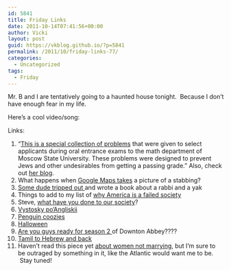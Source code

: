 ```yaml
---
id: 5841
title: Friday Links
date: 2011-10-14T07:41:56+00:00
author: Vicki
layout: post
guid: https://vkblog.github.io/?p=5841
permalink: /2011/10/friday-links-77/
categories:
  - Uncategorized
tags:
  - Friday
---
```

Mr. B and I are tentatively going to a haunted house tonight.  Because I don&#8217;t have enough fear in my life.

Here&#8217;s a cool video/song:



Links:

  1. &#8220;<a href="http://arxiv.org/abs/1110.1556" target="_blank">This is a special collection of problems</a> that were given to select applicants during oral entrance exams to the math department of Moscow State University. These problems were designed to prevent Jews and other undesirables from getting a passing grade.&#8221; Also, check out <a href="http://blog.tanyakhovanova.com/" target="_blank">her blog</a>.
  2. What happens when <a href="http://www.theparisreview.org/blog/2011/10/05/the-grand-map/" target="_blank">Google Maps takes</a> a picture of a stabbing?
  3. <a href="http://www.jewishreviewofbooks.com/publications/detail/the-rebbe-and-the-yak" target="_blank">Some dude tripped out </a>and wrote a book about a rabbi and a yak
  4. Things to add to my list of <a href="http://www.nytimes.com/2011/10/10/nyregion/locker-decorations-growing-in-popularity-in-middle-schools.htm?_r=2" target="_blank">why America is a failed society</a>
  5. Steve, <a href="http://laughingsquid.com/one-year-old-baby-thinks-magazine-is-an-ipad-that-does-not-work/" target="_blank">what have you done to our society</a>?
  6. <a href="http://www.vvinenglish.com/" target="_blank">Vystosky po&#8217;Angliskii</a>
  7. <a href="http://thehairpin.com/2011/10/lets-all-make-6" target="_blank">Penguin coozies</a>
  8. <a href="http://survivingtheworld.net/Lesson1199.html" target="_blank">Halloween</a>
  9. <a href="http://www.annehelenpetersen.com/?p=2751" target="_blank">Are you guys ready for season 2 </a>of Downton Abbey????
 10. <a href="http://www.languagehat.com/archives/004398.php" target="_blank">Tamil to Hebrew and back</a>
 11. Haven&#8217;t read this piece yet <a href="http://thehairpin.com/2011/10/kate-bolick-on-refusing-to-settle-part-one" target="_blank">about women not marrying</a>, but I&#8217;m sure to be outraged by something in it, like the Atlantic would want me to be.  Stay tuned!

&nbsp;

&nbsp;
